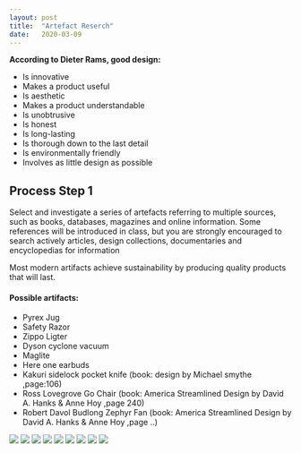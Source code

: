 ```yaml
---
layout: post
title:  "Artefact Reserch"
date:   2020-03-09
---
```


**According to Dieter Rams, good design:**

* Is innovative
* Makes a product useful
* Is aesthetic
* Makes a product understandable
* Is unobtrusive
* Is honest
* Is long-lasting
* Is thorough down to the last detail
* Is environmentally friendly
* Involves as little design as possible

## Process Step 1
 Select and investigate a series of artefacts referring to multiple sources, such as books, databases, magazines and online information. Some references will be introduced in class, but you are strongly encouraged to search actively articles, design collections, documentaries and encyclopedias for information

Most modern artifacts achieve sustainability by producing quality products that will last.   

#### Possible artifacts:
* Pyrex Jug
* Safety Razor
* Zippo Ligter
* Dyson cyclone vacuum
* Maglite
* Here one earbuds
* Kakuri sidelock pocket knife (book: design by Michael smythe ,page:106)
* Ross Lovegrove Go Chair (book: America Streamlined Design by David A. Hanks & Anne Hoy ,page 240)
* Robert Davol Budlong Zephyr Fan  (book: America Streamlined Design by David A. Hanks & Anne Hoy ,page ..)

<img src="{{site.baseurl}}/assets/img/DesignImages/pyrex.jpg">
<img src="{{site.baseurl}}/assets/img/DesignImages/safteyRazor.jpg">
<img src="{{site.baseurl}}/assets/img/DesignImages/zippo.jpg">
<img src="{{site.baseurl}}/assets/img/DesignImages/dyson.jpg">
<img src="{{site.baseurl}}/assets/img/DesignImages/maglight.jpg">
<img src="{{site.baseurl}}/assets/img/DesignImages/hereOne.jpg">
<img src="{{site.baseurl}}/assets/img/DesignImages/knife.jpg">
<img src="{{site.baseurl}}/assets/img/DesignImages/GoChair.jpg">
<img src="{{site.baseurl}}/assets/img/DesignImages/zephyrFan.jpg">
